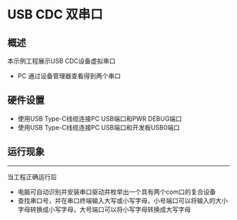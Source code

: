 # USB CDC 双串口

## 概述

本示例工程展示USB CDC设备虚拟串口

- PC 通过设备管理器查看得到两个串口

## 硬件设置

- 使用USB Type-C线缆连接PC USB端口和PWR DEBUG端口
- 使用USB Type-C线缆连接PC USB端口和开发板USB0端口

## 运行现象

---

当工程正确运行后

- 电脑可自动识别并安装串口驱动并枚举出一个具有两个com口的复合设备
- 查找串口号，并在串口终端输入大写或小写字母，小号端口可以将输入的大小字母转换成小写字母，大号端口可以将小写字母转换成大写字母
